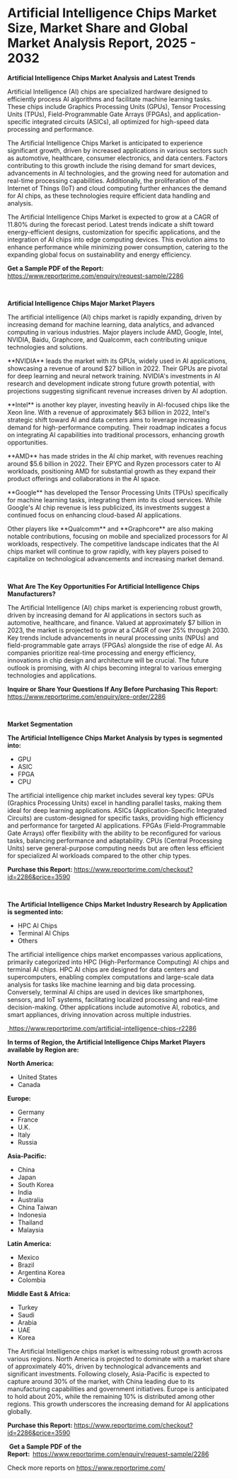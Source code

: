 <p><h1>Artificial Intelligence Chips Market Size, Market Share and Global Market Analysis Report, 2025 - 2032</h1></p><p><strong>Artificial Intelligence Chips Market Analysis and Latest Trends</strong></p>
<p><p>Artificial Intelligence (AI) chips are specialized hardware designed to efficiently process AI algorithms and facilitate machine learning tasks. These chips include Graphics Processing Units (GPUs), Tensor Processing Units (TPUs), Field-Programmable Gate Arrays (FPGAs), and application-specific integrated circuits (ASICs), all optimized for high-speed data processing and performance.</p><p>The Artificial Intelligence Chips Market is anticipated to experience significant growth, driven by increased applications in various sectors such as automotive, healthcare, consumer electronics, and data centers. Factors contributing to this growth include the rising demand for smart devices, advancements in AI technologies, and the growing need for automation and real-time processing capabilities. Additionally, the proliferation of the Internet of Things (IoT) and cloud computing further enhances the demand for AI chips, as these technologies require efficient data handling and analysis.</p><p>The Artificial Intelligence Chips Market is expected to grow at a CAGR of 11.80% during the forecast period. Latest trends indicate a shift toward energy-efficient designs, customization for specific applications, and the integration of AI chips into edge computing devices. This evolution aims to enhance performance while minimizing power consumption, catering to the expanding global focus on sustainability and energy efficiency.</p></p>
<p><strong>Get a Sample PDF of the Report:&nbsp;</strong> <a href="https://www.reportprime.com/enquiry/request-sample/2286?utm_campaign=2109&utm_medium=2&utm_source=Github&utm_content=ia&utm_term=18032025&utm_id=artificial-intelligence-chips">https://www.reportprime.com/enquiry/request-sample/2286</a></p>
<p>&nbsp;</p>
<p><strong>Artificial Intelligence Chips Major Market Players</strong></p>
<p><p>The artificial intelligence (AI) chips market is rapidly expanding, driven by increasing demand for machine learning, data analytics, and advanced computing in various industries. Major players include AMD, Google, Intel, NVIDIA, Baidu, Graphcore, and Qualcomm, each contributing unique technologies and solutions.</p><p>**NVIDIA** leads the market with its GPUs, widely used in AI applications, showcasing a revenue of around $27 billion in 2022. Their GPUs are pivotal for deep learning and neural network training. NVIDIA's investments in AI research and development indicate strong future growth potential, with projections suggesting significant revenue increases driven by AI adoption.</p><p>**Intel** is another key player, investing heavily in AI-focused chips like the Xeon line. With a revenue of approximately $63 billion in 2022, Intel's strategic shift toward AI and data centers aims to leverage increasing demand for high-performance computing. Their roadmap indicates a focus on integrating AI capabilities into traditional processors, enhancing growth opportunities.</p><p>**AMD** has made strides in the AI chip market, with revenues reaching around $5.6 billion in 2022. Their EPYC and Ryzen processors cater to AI workloads, positioning AMD for substantial growth as they expand their product offerings and collaborations in the AI space.</p><p>**Google** has developed the Tensor Processing Units (TPUs) specifically for machine learning tasks, integrating them into its cloud services. While Google's AI chip revenue is less publicized, its investments suggest a continued focus on enhancing cloud-based AI applications.</p><p>Other players like **Qualcomm** and **Graphcore** are also making notable contributions, focusing on mobile and specialized processors for AI workloads, respectively. The competitive landscape indicates that the AI chips market will continue to grow rapidly, with key players poised to capitalize on technological advancements and increasing market demand.</p></p>
<p>&nbsp;</p>
<p><strong>What Are The Key Opportunities For Artificial Intelligence Chips Manufacturers?</strong></p>
<p><p>The Artificial Intelligence (AI) chips market is experiencing robust growth, driven by increasing demand for AI applications in sectors such as automotive, healthcare, and finance. Valued at approximately $7 billion in 2023, the market is projected to grow at a CAGR of over 25% through 2030. Key trends include advancements in neural processing units (NPUs) and field-programmable gate arrays (FPGAs) alongside the rise of edge AI. As companies prioritize real-time processing and energy efficiency, innovations in chip design and architecture will be crucial. The future outlook is promising, with AI chips becoming integral to various emerging technologies and applications.</p></p>
<p><strong>Inquire or Share Your Questions If Any Before Purchasing This Report:</strong> <a href="https://www.reportprime.com/enquiry/pre-order/2286?utm_campaign=2109&utm_medium=2&utm_source=Github&utm_content=ia&utm_term=18032025&utm_id=artificial-intelligence-chips">https://www.reportprime.com/enquiry/pre-order/2286</a></p>
<p>&nbsp;</p>
<p><strong>Market Segmentation</strong></p>
<p><strong>The Artificial Intelligence Chips Market Analysis by types is segmented into:</strong></p>
<p><ul><li>GPU</li><li>ASIC</li><li>FPGA</li><li>CPU</li></ul></p>
<p><p>The artificial intelligence chip market includes several key types: GPUs (Graphics Processing Units) excel in handling parallel tasks, making them ideal for deep learning applications. ASICs (Application-Specific Integrated Circuits) are custom-designed for specific tasks, providing high efficiency and performance for targeted AI applications. FPGAs (Field-Programmable Gate Arrays) offer flexibility with the ability to be reconfigured for various tasks, balancing performance and adaptability. CPUs (Central Processing Units) serve general-purpose computing needs but are often less efficient for specialized AI workloads compared to the other chip types.</p></p>
<p><strong>Purchase this Report:&nbsp;</strong><a href="https://www.reportprime.com/checkout?id=2286&price=3590&utm_campaign=2109&utm_medium=2&utm_source=Github&utm_content=ia&utm_term=18032025&utm_id=artificial-intelligence-chips">https://www.reportprime.com/checkout?id=2286&price=3590</a></p>
<p>&nbsp;</p>
<p><strong>The Artificial Intelligence Chips Market Industry Research by Application is segmented into:</strong></p>
<p><ul><li>HPC AI Chips</li><li>Terminal AI Chips</li><li>Others</li></ul></p>
<p><p>The artificial intelligence chips market encompasses various applications, primarily categorized into HPC (High-Performance Computing) AI chips and terminal AI chips. HPC AI chips are designed for data centers and supercomputers, enabling complex computations and large-scale data analysis for tasks like machine learning and big data processing. Conversely, terminal AI chips are used in devices like smartphones, sensors, and IoT systems, facilitating localized processing and real-time decision-making. Other applications include automotive AI, robotics, and smart appliances, driving innovation across multiple industries.</p></p>
<p><a href="https://www.reportprime.com/artificial-intelligence-chips-r2286?utm_campaign=2109&utm_medium=2&utm_source=Github&utm_content=ia&utm_term=18032025&utm_id=artificial-intelligence-chips">&nbsp;https://www.reportprime.com/artificial-intelligence-chips-r2286</a></p>
<p><strong>In terms of Region, the Artificial Intelligence Chips Market Players available by Region are:</strong></p>
<p>
    <p> <strong> North America: </strong>
        <ul>
            <li>United States</li>
            <li>Canada</li>
        </ul>
        </p> 
    <p> <strong> Europe: </strong>
        <ul>
            <li>Germany</li>
            <li>France</li>
            <li>U.K.</li>
            <li>Italy</li>
            <li>Russia</li>
        </ul>
        </p> 
    <p> <strong> Asia-Pacific: </strong>
        <ul>
            <li>China</li>
            <li>Japan</li>
            <li>South Korea</li>
            <li>India</li>
            <li>Australia</li>
            <li>China Taiwan</li>
            <li>Indonesia</li>
            <li>Thailand</li>
            <li>Malaysia</li>
        </ul>
        </p> 
    <p> <strong> Latin America: </strong>
        <ul>
            <li>Mexico</li>
            <li>Brazil</li>
            <li>Argentina Korea</li>
            <li>Colombia</li>
        </ul>
        </p> 
    <p> <strong> Middle East & Africa: </strong>
        <ul>
            <li>Turkey</li>
            <li>Saudi</li>
            <li>Arabia</li>
            <li>UAE</li>
            <li>Korea</li>
        </ul>
    </p>
    </p>
<p><p>The Artificial Intelligence chips market is witnessing robust growth across various regions. North America is projected to dominate with a market share of approximately 40%, driven by technological advancements and significant investments. Following closely, Asia-Pacific is expected to capture around 30% of the market, with China leading due to its manufacturing capabilities and government initiatives. Europe is anticipated to hold about 20%, while the remaining 10% is distributed among other regions. This growth underscores the increasing demand for AI applications globally.</p></p>
<p><strong>Purchase this Report: </strong><a href="https://www.reportprime.com/checkout?id=2286&price=3590&utm_campaign=2109&utm_medium=2&utm_source=Github&utm_content=ia&utm_term=18032025&utm_id=artificial-intelligence-chips">https://www.reportprime.com/checkout?id=2286&price=3590</a></p>
<p>&nbsp;<strong>Get a Sample PDF of the Report:&nbsp;&nbsp;</strong><a href="https://www.reportprime.com/enquiry/request-sample/2286?utm_campaign=2109&utm_medium=2&utm_source=Github&utm_content=ia&utm_term=18032025&utm_id=artificial-intelligence-chips">https://www.reportprime.com/enquiry/request-sample/2286</a></p>
<p><strong></strong></p>
<p>Check more reports on <a href="https://www.reportprime.com/?utm_campaign=2109&utm_medium=2&utm_source=Github&utm_content=ia&utm_term=18032025&utm_id=artificial-intelligence-chips">https://www.reportprime.com/</a></p>